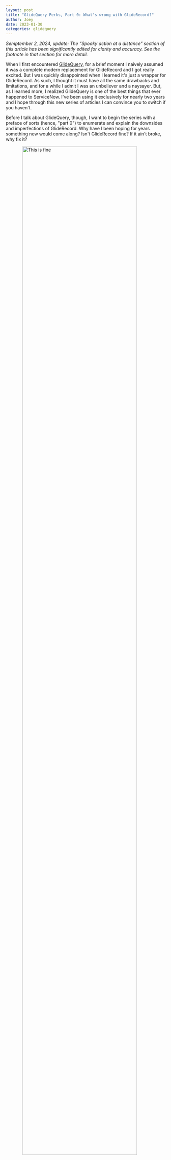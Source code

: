 ```yaml
---
layout: post
title: "GlideQuery Perks, Part 0: What's wrong with GlideRecord?"
author: Joey
date: 2023-01-30
categories: glidequery
---
```


_Semptember 2, 2024, update: The “Spooky action at a distance” section of this article has been significantly edited for clarity and accuracy. See the footnote in that section for more detail._

<span class="lead">When I first encountered [GlideQuery](https://docs.servicenow.com/bundle/tokyo-application-development/page/app-store/dev_portal/API_reference/GlideQuery/concept/GlideQueryGlobalAPI.html)</span>, for a brief moment I naively assumed it was a complete modern replacement for GlideRecord and I got really excited. But I was quickly disappointed when I learned it's just a wrapper for GlideRecord. As such, I thought it must have all the same drawbacks and limitations, and for a while I admit I was an unbeliever and a naysayer. But, as I learned more, I realized GlideQuery is one of the best things that ever happened to ServiceNow. I've been using it exclusively for nearly two years and I hope through this new series of articles I can convince you to switch if you haven't.

Before I talk about GlideQuery, though, I want to begin the series with a preface of sorts (hence, "part 0") to enumerate and explain the downsides and imperfections of GlideRecord. Why have I been hoping for years something new would come along? Isn't GlideRecord fine? If it ain't broke, why fix it?

<img style="width: 90%; max-width: 400px; display: block !important; margin: auto;" src="/assets/images/2023-01-30-this-is-fine.png" alt="This is fine" />

## GlideRecord isn't <abbr>SQL</abbr>

Common complaints I've seen around the interwebtubes any time someone compares GlideRecord to <abbr>SQL</abbr> are that GlideRecord can't do [stored procedures](https://en.wikipedia.org/wiki/Stored_procedure), [atomic transactions](https://en.wikipedia.org/wiki/Atomicity_(database_systems)), or [set operations](https://en.wikipedia.org/wiki/Set_operations_(SQL)). Furthermore, GlideRecord can't select for specific columns; instead it always returns all the columns in a given table.

It's always annoyed me that in GlideRecord logical <abbr>OR</abbr> takes precedence over logical <abbr>AND</abbr>, which is backward from every other programming language and query language I know. Incredibly, there's not even a way to force <abbr>AND</abbr> to take precedence over <abbr>OR</abbr> without using encoded queries, and, even then, you can't go more than a couple levels deep with nested <abbr>AND</abbr>'s and <abbr>OR</abbr>'s. It's remarkable this particular limitation doesn't prevent us from getting anything done at all.

If you know me you know I love to gripe about GlideRecord's poor support for joins. First, GlideRecord joins can only add additional where clauses to filter the returned records; you don't actually get any columns from the joined tables in the result set. There's no support for encoded queries in the join clause, so if you're trying to load the join query from a conditions field on a table, no soup for you. (I stumbled on a few Community posts recently about a `^JOIN` operator in encoded queries, but I'm pretty sure those aren't supported in conditions fields either.) Lastly, I've seen buggy behavior depending on the precise order of the `addCondition` and `addOrCondition` methods used in the join clause.

All of the above are considered core competencies of nearly all <abbr>SQL</abbr>-like query languages. Comparatively, GlideRecord just doesn't cut the mustard.

## GlideRecord isn't JavaScript

A major source of confusion and bugs in ServiceNow development is that GlideRecord just doesn't behave like a JavaScript <abbr>API</abbr>. GlideRecord is actually a Java object cleverly disguised as a JavaScript object through the magic of the Mozilla Rhino JavaScript engine. Rhino is the engine that parses and executes all JavaScript scripts on the ServiceNow platform, and it has some pretty neat tricks up its sleeve, one being the ability to share Java objects into the JavaScript environment.

But since GlideRecord is a Java object, it behaves in some... _unpredictable_ ways.

### One of these strings is not like the others

~~~ javascript
var gr = new GlideRecord('incident');
gr.get(incidentID);

var text = 'How did this get here I am not good with computers';

gr.description;           // How did this get here I am not good with computers
text;                     // How did this get here I am not good with computers
gr.description == text;   // true
gr.description === text;  // false (!)
~~~

Shenanigans like these made me give up on strict equality after a couple months using GlideRecord, though I really wish I hadn't. So what's going on here? Why doesn't strict equality work?

Strict equality in JavaScript tests not only for equivalence of the values, but also that the types of the variables are identical. We're pretty sure `gr.description` is a string, and fuzzy equality works, so why does the strict comparison fail? Because it's a Java string, not a JavaScript string. Yep, let that one sink in for a minute.

~~~ javascript
typeof text === 'string';                             // true
text instanceof Packages.java.lang.String;            // false

typeof gr.description === 'string';                   // false
gr.description instanceof Packages.java.lang.String;  // true
~~~

### getValue to the rescue?

Now, if you've done ServiceNow development for any length of time you're probably screaming at the screen right now, _but Joey, what about getValue?_, and you're not wrong! Calling getValue here will ensure we get back a JavaScript string, which is why most people, myself included, have adopted the best practice of always using the getValue and setValue methods rather than accessing and assigning to columns directly.

~~~ javascript
typeof gr.getValue('description') === 'string';  // true
gr.getValue('description') === text;             // true
~~~

But, believe it or not, this might not always be what we want. For example, if we want to directly use a true/false column in a conditional, the Java boolean type will work just fine:

~~~ javascript
if (gr.active) {
  // Only executes if active is true
  // ...
}
~~~

Note that strict equality won't work when comparing Java booleans to JavaScript booleans, but at least Java booleans are evaluated correctly for truthiness and falsiness in conditional statements.

~~~ javascript
typeof gr.active === 'boolean';                   // false
gr.active instanceof Packages.java.lang.Boolean;  // true
~~~

But in this case if we strictly adhere to our best practice and call getValue instead, we're bound to be disappointed.

~~~ javascript
if (gr.getValue('active')) {
  // Always executes, even if active is false
  // ...
}
~~~

This is because for the true/false field type getValue returns either string `'0'` or string `'1'`, both of which are truthy. We'd have to coerce this to `true` or `false` somehow for it to work properly.

### Spooky action at a distance

One last issue I want to highlight is one you might be familiar with, but the first time you see it, boy, it's a doozy.

~~~ javascript
var arr = [];

var gr = new GlideRecord('incident')
gr.setLimit(10);
gr.query();

while (gr.next()) {
  arr.push(gr.description);
}
~~~

Looks simple enough, right? We're looping through ten records and pushing the descriptions onto an array. What could go wrong? But some of you are already smirking because you know what's going to happen. For some reason, this code produces an array with ten identical values, all ten the description from the last incident in the result set. If we debug inside the loop and inspect the descriptions, we can verify the values are fine when each one is pushed onto the array. Something's changing them after the fact, but what, and why? For this we have to understand the difference between primitive values and objects in JavaScript.[^1]

Primitive values in JavaScript like strings and numbers are immutable (unchangeable) and complex values like arrays and objects are mutable (changeable). If you're not sure about this or it feels counterintuitive, I'll talk about it more in part 2 of this series, so bear with me for now.

We just learned `gr.description` is a Java string (and, through my own testing Java strings seem to be immutable like JavaScript strings), but strangely, simultaneously, it's also a GlideElement object. It takes only a moment's reflection for this to make perfect sense, after all, we can dot-walk to helpful properties and methods like `gr.description.canRead()`, so it must have been an object all along.

~~~ javascript
gr.description instanceof Packages.java.lang.String;  // true
gr.description instanceof GlideElement;               // true
~~~

This is some real Schrödinger's cat quantum superposition arcane witch magic, and don't ask me how it works. I did some Java programming before I was a ServiceNow developer and I'm pretty sure Java objects aren't allowed to be instances of two completely unrelated classes like this. I read more Rhino documentation than I want to admit over the weekend and haven't been able to find if this is a Rhino engine feature or if ServiceNow cooked up some special sauce to make this happen, but either way, it's weird, right?

So what's really going on is, each time the loop repeats and `gr.next()` is called, this two-headed hydra of an object isn't getting replaced with a new object, it's simply getting mutated, and since each of our array elements has been assigned the same object, they each appear in the end to have the same identical value. And the fix, of course, is the same as before: just use getValue to pass the primitive string values into your array, as this will guarantee they won't/can't be mutated by the call to `gr.next()`.

GlideRecord's use of Java types instead of JavaScript types and the counterintuitive dual nature of GlideElement objects make GlideRecord confusing to work with and—although adoption of various best practices can mitigate this somewhat—all-too-commonly introduce hard-to-troubleshoot bugs into your code.

## Conclusion

I really tried not to exaggerate anything above, but even so I'm sure I managed to sound like an infomercial. I've only identified the problems I've encountered myself with GlideRecord, and GlideQuery doesn't fix all of them—I won't hold it up as a silver bullet or miracle pill. It does, however, fix a handful of additional issues with GlideRecord that weren't even on my radar until GlideQuery showed me a better way. Even if none of the above gets you rankled up, I hope you'll stay tuned to learn all the ways GlideQuery might be able to take your development on the ServiceNow platform to the next level.{% include endmark.html %}

Next in the series: [Part 0.5: Resources &rarr;](/2023/02/08/glidequery-perks-part-0.5.html)

<hr class="footnotes">

[^1]: The [first published version of this article](https://github.com/joeyday/glideguide.blog/blob/6e4b14ec722851b991718163339a5c9e77ae283e/_posts/2023-01-30-glidequery-perks-part-0.md) attributed this problem to the difference between pass-by-value and pass-by-reference. While these aren't entirely unrelated concepts, they do turn out to be pretty irrelevant (JavaScript is actually a call-by-sharing language; actual pass-by-reference is even goofier). I also had some business in there about memory and pointers which may or may not be at all true, especially since different implementations of JavaScript are free to handle memory in different ways. Some implementations might make copies of primitive values as I described, but some might do something called _value interning_ where multiple variables assigned the same primitive value could actually point to the same place in memory so the value only needs to be stored once. Anyway, there's a lot of misinformation out there about why this particular GlideRecord problem happens, and I'm sorry for previously contributing to that misinformation.